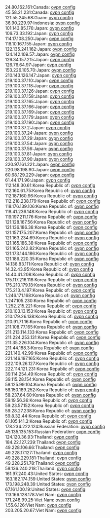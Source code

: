 24.80.162.161:Canada: [ovpn config](vpn/24_80_162_161.ovpn)  
45.58.21.231:Canada: [ovpn config](vpn/45_58_21_231.ovpn)  
121.55.245.68:Guam: [ovpn config](vpn/121_55_245_68.ovpn)  
36.90.229.97:Indonesia: [ovpn config](vpn/36_90_229_97.ovpn)  
101.143.85.176:Japan: [ovpn config](vpn/101_143_85_176.ovpn)  
106.73.33.192:Japan: [ovpn config](vpn/106_73_33_192.ovpn)  
114.17.108.250:Japan: [ovpn config](vpn/114_17_108_250.ovpn)  
118.10.167.155:Japan: [ovpn config](vpn/118_10_167_155.ovpn)  
122.135.241.162:Japan: [ovpn config](vpn/122_135_241_162.ovpn)  
124.142.109.57:Japan: [ovpn config](vpn/124_142_109_57.ovpn)  
126.34.157.215:Japan: [ovpn config](vpn/126_34_157_215.ovpn)  
126.76.64.97:Japan: [ovpn config](vpn/126_76_64_97.ovpn)  
153.226.105.70:Japan: [ovpn config](vpn/153_226_105_70.ovpn)  
210.143.126.147:Japan: [ovpn config](vpn/210_143_126_147.ovpn)  
219.100.37.110:Japan: [ovpn config](vpn/219_100_37_110.ovpn)  
219.100.37.118:Japan: [ovpn config](vpn/219_100_37_118.ovpn)  
219.100.37.126:Japan: [ovpn config](vpn/219_100_37_126.ovpn)  
219.100.37.158:Japan: [ovpn config](vpn/219_100_37_158.ovpn)  
219.100.37.165:Japan: [ovpn config](vpn/219_100_37_165.ovpn)  
219.100.37.166:Japan: [ovpn config](vpn/219_100_37_166.ovpn)  
219.100.37.169:Japan: [ovpn config](vpn/219_100_37_169.ovpn)  
219.100.37.179:Japan: [ovpn config](vpn/219_100_37_179.ovpn)  
219.100.37.190:Japan: [ovpn config](vpn/219_100_37_190.ovpn)  
219.100.37.2:Japan: [ovpn config](vpn/219_100_37_2.ovpn)  
219.100.37.24:Japan: [ovpn config](vpn/219_100_37_24.ovpn)  
219.100.37.29:Japan: [ovpn config](vpn/219_100_37_29.ovpn)  
219.100.37.54:Japan: [ovpn config](vpn/219_100_37_54.ovpn)  
219.100.37.56:Japan: [ovpn config](vpn/219_100_37_56.ovpn)  
219.100.37.81:Japan: [ovpn config](vpn/219_100_37_81.ovpn)  
219.100.37.90:Japan: [ovpn config](vpn/219_100_37_90.ovpn)  
220.97.161.221:Japan: [ovpn config](vpn/220_97_161_221.ovpn)  
220.98.198.90:Japan: [ovpn config](vpn/220_98_198_90.ovpn)  
60.68.129.229:Japan: [ovpn config](vpn/60_68_129_229.ovpn)  
61.44.171.96:Japan: [ovpn config](vpn/61_44_171_96.ovpn)  
112.148.30.61:Korea Republic of: [ovpn config](vpn/112_148_30_61.ovpn)  
112.160.61.75:Korea Republic of: [ovpn config](vpn/112_160_61_75.ovpn)  
112.187.160.96:Korea Republic of: [ovpn config](vpn/112_187_160_96.ovpn)  
112.218.238.179:Korea Republic of: [ovpn config](vpn/112_218_238_179.ovpn)  
118.176.139.106:Korea Republic of: [ovpn config](vpn/118_176_139_106.ovpn)  
118.41.236.148:Korea Republic of: [ovpn config](vpn/118_41_236_148.ovpn)  
119.197.211.176:Korea Republic of: [ovpn config](vpn/119_197_211_176.ovpn)  
121.128.167.56:Korea Republic of: [ovpn config](vpn/121_128_167_56.ovpn)  
121.136.186.38:Korea Republic of: [ovpn config](vpn/121_136_186_38.ovpn)  
121.157.175.207:Korea Republic of: [ovpn config](vpn/121_157_175_207.ovpn)  
121.163.234.69:Korea Republic of: [ovpn config](vpn/121_163_234_69.ovpn)  
121.165.186.38:Korea Republic of: [ovpn config](vpn/121_165_186_38.ovpn)  
121.165.242.82:Korea Republic of: [ovpn config](vpn/121_165_242_82.ovpn)  
121.173.144.186:Korea Republic of: [ovpn config](vpn/121_173_144_186.ovpn)  
121.186.220.35:Korea Republic of: [ovpn config](vpn/121_186_220_35.ovpn)  
14.138.83.111:Korea Republic of: [ovpn config](vpn/14_138_83_111.ovpn)  
14.32.43.95:Korea Republic of: [ovpn config](vpn/14_32_43_95.ovpn)  
14.40.41.208:Korea Republic of: [ovpn config](vpn/14_40_41_208.ovpn)  
175.117.216.118:Korea Republic of: [ovpn config](vpn/175_117_216_118.ovpn)  
175.210.179.18:Korea Republic of: [ovpn config](vpn/175_210_179_18.ovpn)  
175.213.4.197:Korea Republic of: [ovpn config](vpn/175_213_4_197.ovpn)  
1.246.171.168:Korea Republic of: [ovpn config](vpn/1_246_171_168.ovpn)  
1.247.105.230:Korea Republic of: [ovpn config](vpn/1_247_105_230.ovpn)  
1.252.215.221:Korea Republic of: [ovpn config](vpn/1_252_215_221.ovpn)  
210.103.13.153:Korea Republic of: [ovpn config](vpn/210_103_13_153.ovpn)  
210.179.26.138:Korea Republic of: [ovpn config](vpn/210_179_26_138.ovpn)  
210.91.71.16:Korea Republic of: [ovpn config](vpn/210_91_71_16.ovpn)  
211.108.77.165:Korea Republic of: [ovpn config](vpn/211_108_77_165.ovpn)  
211.213.114.133:Korea Republic of: [ovpn config](vpn/211_213_114_133.ovpn)  
211.224.253.131:Korea Republic of: [ovpn config](vpn/211_224_253_131.ovpn)  
211.35.226.104:Korea Republic of: [ovpn config](vpn/211_35_226_104.ovpn)  
211.44.188.3:Korea Republic of: [ovpn config](vpn/211_44_188_3.ovpn)  
221.140.42.99:Korea Republic of: [ovpn config](vpn/221_140_42_99.ovpn)  
221.146.197.165:Korea Republic of: [ovpn config](vpn/221_146_197_165.ovpn)  
222.109.26.127:Korea Republic of: [ovpn config](vpn/222_109_26_127.ovpn)  
222.114.121.231:Korea Republic of: [ovpn config](vpn/222_114_121_231.ovpn)  
39.114.254.49:Korea Republic of: [ovpn config](vpn/39_114_254_49.ovpn)  
39.115.28.154:Korea Republic of: [ovpn config](vpn/39_115_28_154.ovpn)  
58.125.99.104:Korea Republic of: [ovpn config](vpn/58_125_99_104.ovpn)  
58.150.189.252:Korea Republic of: [ovpn config](vpn/58_150_189_252.ovpn)  
58.237.64.60:Korea Republic of: [ovpn config](vpn/58_237_64_60.ovpn)  
59.19.56.36:Korea Republic of: [ovpn config](vpn/59_19_56_36.ovpn)  
59.23.57.152:Korea Republic of: [ovpn config](vpn/59_23_57_152.ovpn)  
59.28.27.238:Korea Republic of: [ovpn config](vpn/59_28_27_238.ovpn)  
59.8.32.44:Korea Republic of: [ovpn config](vpn/59_8_32_44.ovpn)  
61.105.141.3:Korea Republic of: [ovpn config](vpn/61_105_141_3.ovpn)  
178.234.222.124:Russian Federation: [ovpn config](vpn/178_234_222_124.ovpn)  
45.135.135.153:Russian Federation: [ovpn config](vpn/45_135_135_153.ovpn)  
124.120.36.93:Thailand: [ovpn config](vpn/124_120_36_93.ovpn)  
184.22.127.239:Thailand: [ovpn config](vpn/184_22_127_239.ovpn)  
49.228.106.66:Thailand: [ovpn config](vpn/49_228_106_66.ovpn)  
49.228.17.127:Thailand: [ovpn config](vpn/49_228_17_127.ovpn)  
49.228.229.181:Thailand: [ovpn config](vpn/49_228_229_181.ovpn)  
49.228.251.78:Thailand: [ovpn config](vpn/49_228_251_78.ovpn)  
58.136.240.218:Thailand: [ovpn config](vpn/58_136_240_218.ovpn)  
161.97.240.43:United States: [ovpn config](vpn/161_97_240_43.ovpn)  
163.182.174.159:United States: [ovpn config](vpn/163_182_174_159.ovpn)  
173.198.248.39:United States: [ovpn config](vpn/173_198_248_39.ovpn)  
67.161.100.19:United States: [ovpn config](vpn/67_161_100_19.ovpn)  
113.166.128.178:Viet Nam: [ovpn config](vpn/113_166_128_178.ovpn)  
171.248.99.25:Viet Nam: [ovpn config](vpn/171_248_99_25.ovpn)  
1.55.6.126:Viet Nam: [ovpn config](vpn/1_55_6_126.ovpn)  
203.205.20.67:Viet Nam: [ovpn config](vpn/203_205_20_67.ovpn)  
